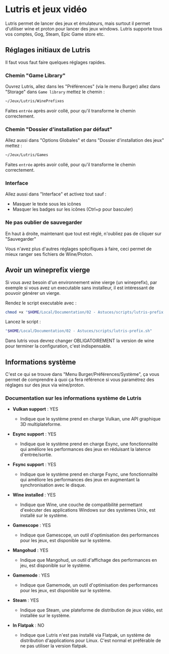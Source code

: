 # Lutris et jeux vidéo

Lutris permet de lancer des jeux et émulateurs, mais surtout il permet d'utiliser wine et proton pour lancer des jeux windows.
Lutris supporte tous vos comptes, Gog, Steam, Epic Game store etc.

## Réglages initiaux de Lutris

Il faut vous faut faire quelques réglages rapides.

### Chemin "Game Library"

Ouvrez Lutris, allez dans les "Préférences" (via le menu Burger) allez dans "Storage" dans `Game library` mettez le chemin :

```bash
~/Jeux/Lutris/WinePrefixes
```

Faites `entrée` après avoir collé, pour qu'il transforme le chemin correctement.

### Chemin "Dossier d'installation par défaut"

Allez aussi dans "Options Globales" et dans "Dossier d'installation des jeux" mettez :

```bash
~/Jeux/Lutris/Games
```

Faites `entrée` après avoir collé, pour qu'il transforme le chemin correctement.

### Interface

Allez aussi dans "Interface" et activez tout sauf :

- Masquer le texte sous les icônes
- Masquer les badges sur les icônes (Ctrl+p pour basculer)

### Ne pas oublier de sauvegarder

En haut à droite, maintenant que tout est réglé, n'oubliez pas de cliquer sur "Sauvegarder"

Vous n'avez plus d'autres réglages spécifiques à faire, ceci permet de mieux ranger ses fichiers de Wine/Proton.

## Avoir un wineprefix vierge

Si vous avez besoin d'un environnement wine vierge (un wineprefix), par exemple si vous avez un executable sans installeur, il est intéressant de pouvoir générer un vierge.

Rendez le script executable avec :

```bash
chmod +x "$HOME/Local/Documentation/02 - Astuces/scripts/lutris-prefix.sh"
```

Lancez le script :

```bash
"$HOME/Local/Documentation/02 - Astuces/scripts/lutris-prefix.sh"
```

Dans lutris vous devrez changer OBLIGATOIREMENT la version de wine pour terminer la configuration, c'est indispensable.

## Informations système

C'est ce qui se trouve dans "Menu Burger/Préférences/Système", ça vous permet de comprendre à quoi ça fera référence si vous paramétrez des réglages sur des jeux via wine/proton.

### Documentation sur les informations système de Lutris

- **Vulkan support** : YES
  - Indique que le système prend en charge Vulkan, une API graphique 3D multiplateforme.

- **Esync support** : YES
  - Indique que le système prend en charge Esync, une fonctionnalité qui améliore les performances des jeux en réduisant la latence d'entrée/sortie.

- **Fsync support** : YES
  - Indique que le système prend en charge Fsync, une fonctionnalité qui améliore les performances des jeux en augmentant la synchronisation avec le disque.

- **Wine installed** : YES
  - Indique que Wine, une couche de compatibilité permettant d'exécuter des applications Windows sur des systèmes Unix, est installé sur le système.

- **Gamescope** : YES
  - Indique que Gamescope, un outil d'optimisation des performances pour les jeux, est disponible sur le système.

- **Mangohud** : YES
  - Indique que Mangohud, un outil d'affichage des performances en jeu, est disponible sur le système.

- **Gamemode** : YES
  - Indique que Gamemode, un outil d'optimisation des performances pour les jeux, est disponible sur le système.

- **Steam** : YES
  - Indique que Steam, une plateforme de distribution de jeux vidéo, est installée sur le système.

- **In Flatpak** : NO
  - Indique que Lutris n'est pas installé via Flatpak, un système de distribution d'applications pour Linux. C'est normal et préférable de ne pas utiliser la version flatpak.
